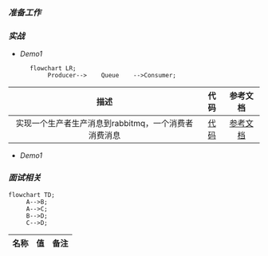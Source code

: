 ### *准备工作*


### *实战*
* *Demo1*
```mermaid
      flowchart LR;
           Producer-->    Queue    -->Consumer;
```
| <div style="width=100%">描述</div> | 代码     | 参考文档  |
|    :----:   |          :---: |  :---: |
| 实现一个生产者生产消息到rabbitmq，一个消费者消费消息       | [代码](https://github.com/zengjunhuai/Code/tree/master/MQProject/RabbitMQProject/Hellow%20World "悬停显示")  | [参考文档](https://www.yuque.com/yuqueyonghu7as8iq/ptfglx/tguuvso1rbti52by) |

* *Demo1*
### *面试相关*

```mermaid
flowchart TD;
     A-->B;
     A-->C;
     B-->D;
     C-->D;
```
<table>
    <thead>
        <tr>
            <th>名称</th>
            <th>值</th>
            <th>备注</th>
        </tr>
    </thead>
    <tbody>
       <!-- 省略 tbody 内容 -->
    </tbody>
</table>



